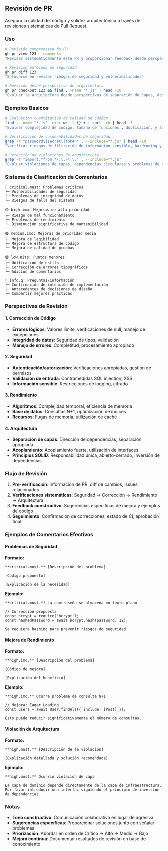 ## Revisión de PR

Asegura la calidad del código y solidez arquitectónica a través de revisiones sistemáticas de Pull Request.

### Uso

```bash
# Revisión comprensiva de PR
gh pr view 123 --comments
"Revisar sistemáticamente este PR y proporcionar feedback desde perspectivas de calidad de código, seguridad y arquitectura"

# Revisión enfocada en seguridad
gh pr diff 123
"Enfocarse en revisar riesgos de seguridad y vulnerabilidades"

# Revisión desde perspectiva de arquitectura
gh pr checkout 123 && find . -name "*.js" | head -10
"Evaluar la arquitectura desde perspectivas de separación de capas, dependencias y principios SOLID"
```

### Ejemplos Básicos

```bash
# Evaluación cuantitativa de calidad de código
find . -name "*.js" -exec wc -l {} + | sort -rn | head -5
"Evaluar complejidad de código, tamaño de funciones y duplicación, y señalar mejoras"

# Verificación de vulnerabilidades de seguridad
grep -r "password\|secret\|token" . --include="*.js" | head -10
"Verificar riesgos de filtración de información sensible, hardcoding y bypass de autenticación"

# Detección de violaciones de arquitectura
grep -r "import.*from.*\.\./\.\." . --include="*.js"
"Evaluar violaciones de capas, dependencias circulares y problemas de acoplamiento"
```

### Sistema de Clasificación de Comentarios

```text
🔴 critical.must: Problemas críticos
├─ Vulnerabilidades de seguridad
├─ Problemas de integridad de datos
└─ Riesgos de falla del sistema

🟡 high.imo: Mejoras de alta prioridad
├─ Riesgo de mal funcionamiento
├─ Problemas de rendimiento
└─ Disminución significativa de mantenibilidad

🟢 medium.imo: Mejoras de prioridad media
├─ Mejora de legibilidad
├─ Mejora de estructura de código
└─ Mejora de calidad de pruebas

🟢 low.nits: Puntos menores
├─ Unificación de estilo
├─ Corrección de errores tipográficos
└─ Adición de comentarios

🔵 info.q: Preguntas/información
├─ Confirmación de intención de implementación
├─ Antecedentes de decisiones de diseño
└─ Compartir mejores prácticas
```

### Perspectivas de Revisión

#### 1. Corrección de Código

- **Errores lógicos**: Valores límite, verificaciones de null, manejo de excepciones
- **Integridad de datos**: Seguridad de tipos, validación
- **Manejo de errores**: Completitud, procesamiento apropiado

#### 2. Seguridad

- **Autenticación/autorización**: Verificaciones apropiadas, gestión de permisos
- **Validación de entrada**: Contramedidas SQL injection, XSS
- **Información sensible**: Restricciones de logging, cifrado

#### 3. Rendimiento

- **Algoritmos**: Complejidad temporal, eficiencia de memoria
- **Base de datos**: Consultas N+1, optimización de índices
- **Recursos**: Fugas de memoria, utilización de caché

#### 4. Arquitectura

- **Separación de capas**: Dirección de dependencias, separación apropiada
- **Acoplamiento**: Acoplamiento fuerte, utilización de interfaces
- **Principios SOLID**: Responsabilidad única, abierto-cerrado, inversión de dependencias

### Flujo de Revisión

1. **Pre-verificación**: Información de PR, diff de cambios, issues relacionados
2. **Verificaciones sistemáticas**: Seguridad → Corrección → Rendimiento → Arquitectura
3. **Feedback constructivo**: Sugerencias específicas de mejora y ejemplos de código
4. **Seguimiento**: Confirmación de correcciones, estado de CI, aprobación final

### Ejemplos de Comentarios Efectivos

#### Problemas de Seguridad

**Formato:**

```text
**critical.must.** [Descripción del problema]

[Código propuesto]

[Explicación de la necesidad]
```

**Ejemplo:**

```text
**critical.must.** La contraseña se almacena en texto plano

// Corrección propuesta
const bcrypt = require('bcrypt');
const hashedPassword = await bcrypt.hash(password, 12);

Se requiere hashing para prevenir riesgos de seguridad.
```

#### Mejora de Rendimiento

**Formato:**

```text
**high.imo.** [Descripción del problema]

[Código de mejora]

[Explicación del beneficio]
```

**Ejemplo:**

```text
**high.imo.** Ocurre problema de consulta N+1

// Mejora: Eager Loading
const users = await User.findAll({ include: [Post] });

Esto puede reducir significativamente el número de consultas.
```

#### Violación de Arquitectura

**Formato:**

```text
**high.must.** [Descripción de la violación]

[Explicación detallada y solución recomendada]
```

**Ejemplo:**

```text
**high.must.** Ocurrió violación de capa

La capa de dominio depende directamente de la capa de infraestructura.
Por favor introducir una interfaz siguiendo el principio de inversión de dependencias.
```

### Notas

- **Tono constructivo**: Comunicación colaborativa en lugar de agresiva
- **Sugerencias específicas**: Proporcionar soluciones junto con señalar problemas
- **Priorización**: Abordar en orden de Crítico → Alto → Medio → Bajo
- **Mejora continua**: Documentar resultados de revisión en base de conocimiento
